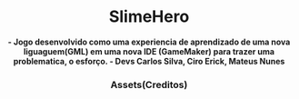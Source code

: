 <h1 align="center"><strong>
    SlimeHero
  </h1>
 <p align="Center">
  - Jogo desenvolvido como uma experiencia de aprendizado de uma nova liguaguem(GML) em uma nova IDE (GameMaker) para trazer uma problematica, o esforço.
  - Devs
   Carlos Silva, Ciro Erick, Mateus Nunes
  </p>


<h3 align="Center"><strong>
    Assets(Creditos)
  </h3>
<p>
  <a href="https://pixelmochii.itch.io/mochii-plains" alt="Mochii's Plains Tileset by Mochii" >
  <a href="https://chierit.itch.io/boss-demon-slime" alt="Boss: Demon Slime by chierit" >
  </p>
